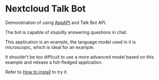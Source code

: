 # Nextcloud Talk Bot

Demonstration of using [AppAPI](https://github.com/cloud-py-api/app_api) and Talk Bot API.

The bot is capable of stupidly answering questions in chat.

This application is an example, the language model used in it is microscopic, which is ideal for an example.

It shouldn't be too difficult to use a more advanced model based on this example and release a full-fledged application.

Refer to [How to install](https://github.com/cloud-py-api/talk_bot_ai_example/main/HOW_TO_INSTALL.md) to try it.

